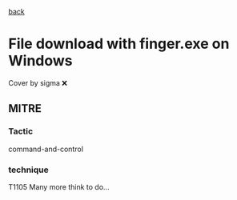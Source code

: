 [back](../index.md)
# File download with finger.exe on Windows
Cover by sigma :x: 
## MITRE
### Tactic
command-and-control
### technique
T1105
Many more think to do...